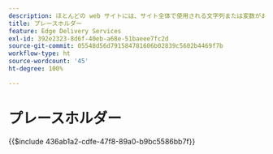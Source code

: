 ```yaml
---
description: ほとんどの web サイトには、サイト全体で使用される文字列または変数があります。特に、複数の言語をサポートする必要があるサイトでは、そのような値をハードコードするのは適切ではありません。代わりに、プレースホルダーを使用し、一元的に管理できます。
title: プレースホルダー
feature: Edge Delivery Services
exl-id: 392e2323-8d6f-40eb-a68e-51baeee7fc2d
source-git-commit: 05548d56d791584781606b02839c5602b4469f7b
workflow-type: ht
source-wordcount: '45'
ht-degree: 100%

---
```


# プレースホルダー

{{$include 436ab1a2-cdfe-47f8-89a0-b9bc5586bb7f}}

